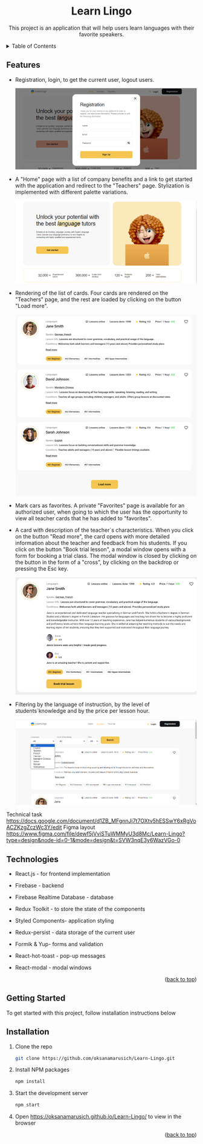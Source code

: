 <a name="readme-top"></a>

  <h1 align="center">Learn Lingo</h1>

  <p align="center">
    This project is an application  that will help users learn languages with their favorite speakers.</p>

<!-- TABLE OF CONTENTS -->
<details>
  <summary>Table of Contents</summary>
  <ul>
    <li><a href="#features">Features</a></li>
    <li><a href="#technologies">Technologies</a></li>
    <li><a href="#getting-started">Getting Started</a></li>
    <li><a href="#installation">Installation</a></li>
                                                        
  </ul>
  </details>

<!-- ABOUT THE PROJECT -->

## Features

<ul>
  <li>
    <p>Registration, login, to get the current user, logout users.</p>

![Image product](./src/assets/img/registration.png)

  </li>
  <li>
  <p>A "Home" page with a list of company benefits and a link to get started with the application and redirect to the "Teachers" page. Stylization is implemented with different palette variations.</p>

![Image product](./src/assets/img/homePage.png)

  </li>
  <li>
  <p>Rendering of the list of cards. Four cards are rendered on the  "Teachers" page, and the rest are loaded by clicking on the button "Load more".</p>
  
![Image product](./src/assets/img/listCards.png)
  </li>
  <li>
    <p>Mark cars as favorites. A private "Favorites" page is available for an authorized user, when going to which the user has the opportunity to view all teacher cards that he has added to "favorites".</p>
  </li>
  <li>
    <p>A card with description of the teacher`s characteristics. When you click on the button "Read more", the card opens with more detailed information about the teacher and feedback from his students. If you click on the button "Book trial lesson", a modal window opens with a form for booking a trial class. The modal window is closed by clicking on the button in the form of a "cross", by clicking on the backdrop or pressing the Esc key. </p>

![Image product](./src/assets/img/card.png)

  </li>
  <li><p>Filtering by the language of instruction, by the level of students`knowledge and by the price per lesson hour.</p>
  
![Image product](./src/assets/img/filtering.png)
  </li>
</ul>

Technical task
https://docs.google.com/document/d1ZB_MFgnnJj7t7OXtv5hESSwY6xRgVoACZKzgZczWc3Y/edit
Figma layout
https://www.figma.com/file/dewf5jVviSTuWMMyU3d8Mc/Learn-Lingo?type=design&node-id=0-1&mode=design&t=SVW3nqE3y6WazVGo-0

## Technologies

<ul>
  <li><p>React.js - for frontend implementation</p></li>
  <li><p>Firebase - backend</p></li>
  <li><p>Firebase Realtime Database - database</p></li>
  <li><p>Redux Toolkit - to store the state of the components</p></li>
  <li><p>Styled Components- application styling</p></li>
  <li><p>Redux-persist - data storage of the current user</p></li>
  <li><p>Formik & Yup- forms and validation</p></li>
  <li><p>React-hot-toast - pop-up messages</p></li>
  <li><p>React-modal - modal windows</p></li>
</ul>

<p align="right">(<a href="#readme-top">back to top</a>)</p>

<!-- GETTING STARTED -->

## Getting Started

To get started with this project, follow installation instructions below

## Installation

1. Clone the repo
   ```sh
   git clone https://github.com/oksanamarusich/Learn-Lingo.git
   ```
2. Install NPM packages
   ```sh
   npm install
   ```
3. Start the development server
   ```sh
   npm start
   ```
4. Open https://oksanamarusich.github.io/Learn-Lingo/ to view in the browser

<p align="right">(<a href="#readme-top">back to top</a>)</p>

